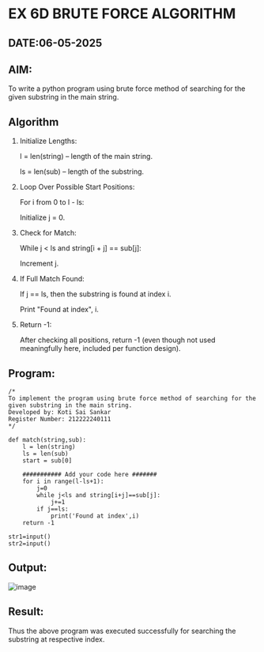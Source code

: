# EX 6D BRUTE FORCE ALGORITHM
## DATE:06-05-2025
## AIM:
To write a python program using brute force method of searching for the given substring in the main string.

## Algorithm
1. Initialize Lengths:

    l = len(string) – length of the main string.

    ls = len(sub) – length of the substring.

2. Loop Over Possible Start Positions:

    For i from 0 to l - ls:

    Initialize j = 0.

3. Check for Match:

    While j < ls and string[i + j] == sub[j]:

    Increment j.

4. If Full Match Found:

    If j == ls, then the substring is found at index i.

    Print "Found at index", i.

5. Return -1:

    After checking all positions, return -1 (even though not used meaningfully here, included per function design).

## Program:
```
/*
To implement the program using brute force method of searching for the given substring in the main string.
Developed by: Koti Sai Sankar
Register Number: 212222240111
*/
```
```
def match(string,sub):
    l = len(string)
    ls = len(sub)
    start = sub[0]

    ########### Add your code here #######
    for i in range(l-ls+1):
        j=0
        while j<ls and string[i+j]==sub[j]:
            j+=1
        if j==ls:
            print('Found at index',i)
    return -1

str1=input()
str2=input()

```
## Output:
![image](https://github.com/user-attachments/assets/1456de64-9be8-4b45-ad8a-a15cf9c1d9ec)

## Result:
Thus the above program was executed successfully for searching the substring at respective index.
